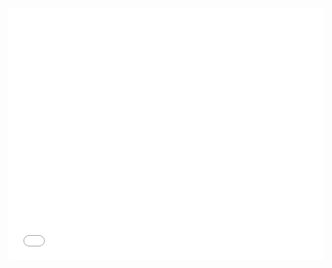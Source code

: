 <style>.embed-container {position: relative; padding-bottom: 80%; height: 0; max-width: 100%;} .embed-container iframe, .embed-container object, .embed-container iframe{position: absolute; top: 0; left: 0; width: 100%; height: 100%;} small{position: absolute; z-index: 40; bottom: 0; margin-bottom: -15px;}</style><div class="embed-container"><iframe width="500" height="400" frameborder="0" scrolling="no" marginheight="0" marginwidth="0" title="ACL sandfly and vector latlong" src="//stanford.maps.arcgis.com/apps/Embed/index.html?webmap=b0925e165377491f9b149e9bad250bf9&extent=-78.4324,-30.4885,-13.5251,4.3003&zoom=true&previewImage=false&scale=true&legendlayers=true&disable_scroll=true&theme=light"></iframe></div>
